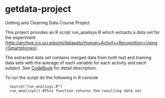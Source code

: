 # getdata-project
Getting and Cleaning Data Course Project

This project provides an R script run_analisys.R which extracts a data set for the experiment [http://archive.ics.uci.edu/ml/datasets/Human+Activity+Recognition+Using+Smartphones].

The extracted data set contains merged data from both test and training data sets with the average of each variable for each activity and each subject. See [CodeBook](CodeBook.md) for detail description.

To run the script do the following in R console
```
  source("run_analisys.R")
  run_analisys() #This function returns the resulting data set	
```


